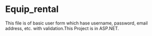 # Equip_rental
This file is of basic user form which hase username, password, email address, etc. with validation.This Project is in ASP.NET.
